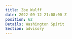 ```yaml
---
title: Zoe Wulff
date: 2022-09-12 21:08:00 Z
position: 62
Details: Washington Spirit
Section: advisory
---
```


